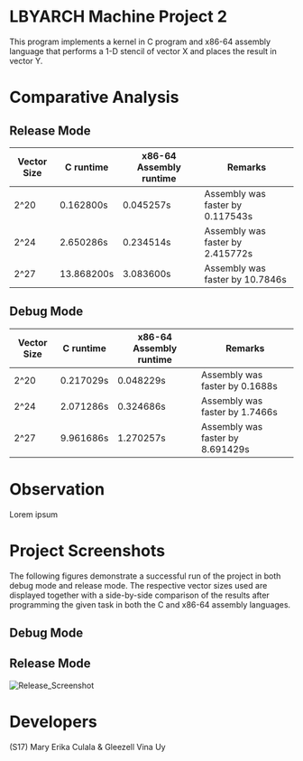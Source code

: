 # LBYARCH Machine Project 2
This program implements a kernel in C program and x86-64 assembly language that performs a 1-D stencil of vector X and places the result in vector Y.

# Comparative Analysis
## Release Mode
| Vector Size  | C runtime | x86-64 Assembly runtime | Remarks
| ------------- | ------------- | ------------- | ------------- |
| 2^20  | 0.162800s  | 0.045257s | Assembly was faster by 0.117543s |
| 2^24  | 2.650286s  | 0.234514s | Assembly was faster by 2.415772s |
| 2^27  | 13.868200s  | 3.083600s | Assembly was faster by 10.7846s |

## Debug Mode
| Vector Size  | C runtime | x86-64 Assembly runtime | Remarks
| ------------- | ------------- | ------------- | ------------- |
| 2^20  | 0.217029s  | 0.048229s | Assembly was faster by 0.1688s |
| 2^24  | 2.071286s  | 0.324686s | Assembly was faster by 1.7466s |
| 2^27  | 9.961686s  | 1.270257s | Assembly was faster by 8.691429s |

# Observation
Lorem ipsum

# Project Screenshots
The following figures demonstrate a successful run of the project in both debug mode and release mode. The respective vector sizes used are displayed together with a side-by-side comparison of the results after programming the given task in both the C and x86-64 assembly languages. 

## Debug Mode

## Release Mode
![Release_Screenshot](https://github.com/wavybangsy/LBYARCH-MP2/assets/26676907/209987c7-7ddc-45c2-b6ee-0b34f3525391)

# Developers
(S17) Mary Erika Culala & Gleezell Vina Uy

